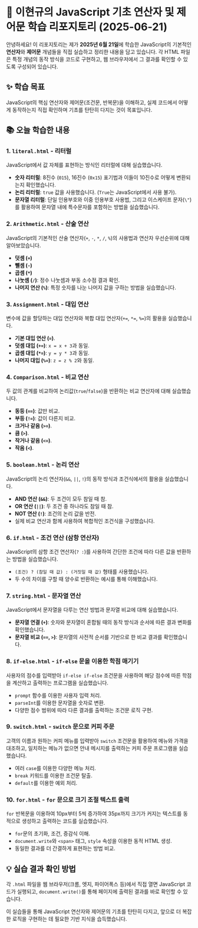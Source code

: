 # 🚀 이현규의 JavaScript 기초 연산자 및 제어문 학습 리포지토리 (2025-06-21)

안녕하세요! 이 리포지토리는 제가 **2025년 6월 21일**에 학습한 JavaScript의 기본적인 **연산자**와 **제어문** 개념들을 직접 실습하고 정리한 내용을 담고 있습니다. 각 HTML 파일은 특정 개념의 동작 방식을 코드로 구현하고, 웹 브라우저에서 그 결과를 확인할 수 있도록 구성되어 있습니다.

## ✨ 학습 목표

JavaScript의 핵심 연산자와 제어문(조건문, 반복문)을 이해하고, 실제 코드에서 어떻게 동작하는지 직접 확인하며 기초를 탄탄히 다지는 것이 목표입니다.

## 📚 오늘 학습한 내용

### 1. `literal.html` - 리터럴
JavaScript에서 값 자체를 표현하는 방식인 리터럴에 대해 실습했습니다.
* **숫자 리터럴**: 8진수 (`015`), 16진수 (`0x15`) 표기법과 이들이 10진수로 어떻게 변환되는지 확인했습니다.
* **논리 리터럴**: `true` 값을 사용했습니다. (`True`는 JavaScript에서 사용 불가).
* **문자열 리터럴**: 단일 인용부호와 이중 인용부호 사용법, 그리고 이스케이프 문자(`\"`)를 활용하여 문자열 내에 특수문자를 포함하는 방법을 실습했습니다.

### 2. `Arithmetic.html` - 산술 연산
JavaScript의 기본적인 산술 연산자(`+`, `-`, `*`, `/`, `%`)의 사용법과 연산자 우선순위에 대해 알아보았습니다.
* **덧셈 (`+`)**
* **뺄셈 (`-`)**
* **곱셈 (`*`)**
* **나눗셈 (`/`)**: 정수 나눗셈과 부동 소수점 결과 확인.
* **나머지 연산 (`%`)**: 특정 숫자를 나눈 나머지 값을 구하는 방법을 실습했습니다.

### 3. `Assignment.html` - 대입 연산
변수에 값을 할당하는 대입 연산자와 복합 대입 연산자(`+=`, `*=`, `%=`)의 활용을 실습했습니다.
* **기본 대입 연산 (`=`)**.
* **덧셈 대입 (`+=`)**: `x = x + 3`과 동일.
* **곱셈 대입 (`*=`)**: `y = y * 3`과 동일.
* **나머지 대입 (`%=`)**: `z = z % 2`와 동일.

### 4. `Comparison.html` - 비교 연산
두 값의 관계를 비교하여 논리값(`true`/`false`)을 반환하는 비교 연산자에 대해 실습했습니다.
* **동등 (`==`)**: 값만 비교.
* **부등 (`!=`)**: 값이 다른지 비교.
* **크거나 같음 (`>=`)**.
* **큼 (`>`)**.
* **작거나 같음 (`<=`)**.
* **작음 (`<`)**.

### 5. `boolean.html` - 논리 연산
JavaScript의 논리 연산자(`&&`, `||`, `!`)의 동작 방식과 조건식에서의 활용을 실습했습니다.
* **AND 연산 (`&&`)**: 두 조건이 모두 참일 때 참.
* **OR 연산 (`||`)**: 두 조건 중 하나라도 참일 때 참.
* **NOT 연산 (`!`)**: 조건의 논리 값을 반전.
* 실제 비교 연산과 함께 사용하여 복합적인 조건식을 구성했습니다.

### 6. `if.html` - 조건 연산 (삼항 연산자)
JavaScript의 삼항 조건 연산자(`? :`)를 사용하여 간단한 조건에 따라 다른 값을 반환하는 방법을 실습했습니다.
* `(조건) ? (참일 때 값) : (거짓일 때 값)` 형태를 사용했습니다.
* 두 수의 차이를 구할 때 양수로 반환하는 예시를 통해 이해했습니다.

### 7. `string.html` - 문자열 연산
JavaScript에서 문자열을 다루는 연산 방법과 문자열 비교에 대해 실습했습니다.
* **문자열 연결 (`+`)**: 숫자와 문자열이 혼합될 때의 동작 방식과 순서에 따른 결과 변화를 확인했습니다.
* **문자열 비교 (`==`, `>`)**: 문자열의 사전적 순서를 기반으로 한 비교 결과를 확인했습니다.

### 8. `if-else.html` - `if-else` 문을 이용한 학점 매기기
사용자의 점수를 입력받아 `if-else if-else` 조건문을 사용하여 해당 점수에 따른 학점을 계산하고 출력하는 프로그램을 실습했습니다.
* `prompt` 함수를 이용한 사용자 입력 처리.
* `parseInt`를 이용한 문자열을 숫자로 변환.
* 다양한 점수 범위에 따라 다른 결과를 출력하는 조건문 로직 구현.

### 9. `switch.html` - `switch` 문으로 커피 주문
고객의 이름과 원하는 커피 메뉴를 입력받아 `switch` 조건문을 활용하여 메뉴와 가격을 대조하고, 일치하는 메뉴가 없으면 안내 메시지를 출력하는 커피 주문 프로그램을 실습했습니다.
* 여러 `case`를 이용한 다양한 메뉴 처리.
* `break` 키워드를 이용한 조건문 탈출.
* `default`를 이용한 예외 처리.

### 10. `for.html` - `for` 문으로 크기 조절 텍스트 출력
`for` 반복문을 이용하여 10px부터 5씩 증가하여 35px까지 크기가 커지는 텍스트를 동적으로 생성하고 출력하는 코드를 실습했습니다.
* `for`문의 초기화, 조건, 증감식 이해.
* `document.write`와 `<span>` 태그, `style` 속성을 이용한 동적 HTML 생성.
* 동일한 결과를 더 간결하게 표현하는 방법 비교.

## 💡 실습 결과 확인 방법

각 `.html` 파일을 웹 브라우저(크롬, 엣지, 파이어폭스 등)에서 직접 열면 JavaScript 코드가 실행되고, `document.write()`를 통해 페이지에 출력된 결과를 바로 확인할 수 있습니다.

이 실습들을 통해 JavaScript 연산자와 제어문의 기초를 탄탄히 다지고, 앞으로 더 복잡한 로직을 구현하는 데 필요한 기반 지식을 습득했습니다.
